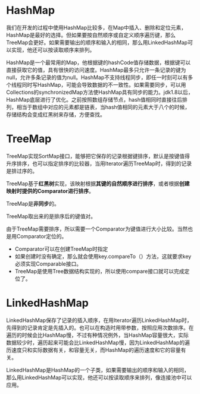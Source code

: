 # HashMap

我们在开发的过程中使用HashMap比较多，在Map中插入、删除和定位元素，HashMap是最好的选择。但如果要按自然顺序或自定义顺序遍历键，那么TreeMap会更好。如果需要输出的顺序和输入的相同，那么用LinkedHashMap可以实现，他还可以按读取顺序来排列。

HashMap是一个最常用的Map，他根据键的hashCode值存储数据，根据键可以直接获取它的值，具有很快的访问速度。HashMap最多只允许一条记录的键为null，允许多条记录的值为null。HashMap不支持线程同步，即任一时刻可以有多个线程同时写HashMap，可能会导致数据的不一致性。如果需要同步，可以用Collections的synchronizedMap方法使HashMap具有同步的能力。jdk1.8以后，HashMap底层进行了优化。之前按照数组存储节点，hash值相同时直接往后排列，相当于数组中对应的元素都是链表，当hash值相同的元素大于八个的时候，存储结构会变成红黑树来存储，方便查找。

# TreeMap

TreeMap实现SortMap接口，能够把它保存的记录根据键排序，默认是按键值得升序排序，也可以指定排序的比较器，当用Iterator遍历TreeMap时，得到的记录是排过序的。

TreeMap基于**红黑树**实现，该映射根据**其键的自然顺序进行排序**，或者根据**创建映射时提供的Comparator进行排序**。

TreeMap是**非同步**的。

TreeMap取出来的是排序后的键值对。

由于TreeMap需要排序，所以需要一个Comparator为键值进行大小比较。当然也是用Comparator定位的。

* Comparator可以在创建TreeMap时指定
* 如果创建时没有确定，那么就会使用key.compareTo（）方法，这就要求key必须实现Comparable接口。
* TreeMap是使用Tree数据结构实现的，所以使用compare接口就可以完成定位了。

# LinkedHashMap

LinkedHashMap保存了记录的插入顺序，在用Iterator遍历LinkedHashMap时，先得到的记录肯定是先插入的。也可以在构造时用带参数，按照应用次数排序。在遍历的时候会比HashMap慢，不过有种情况例外，当HashMap容量很大，实际数据较少时，遍历起来可能会比LinkedHashMap慢，因为LinkedHashMap的遍历速度只和实际数据有关，和容量无关，而HashMap的遍历速度和它的容量有关。

LinkedHashMap是HashMap的一个子类，如果需要输出的顺序和输入的相同，那么用LinkedHashMap可以实现，他还可以按读取顺序来排列，像连接池中可以应用。